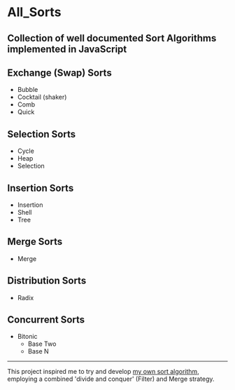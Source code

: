 # All_Sorts
Collection of well documented Sort Algorithms implemented in JavaScript
---
## Exchange (Swap) Sorts
* Bubble
* Cocktail (shaker)
* Comb
* Quick

## Selection Sorts
* Cycle
* Heap
* Selection

## Insertion Sorts
* Insertion
* Shell
* Tree

## Merge Sorts
* Merge

## Distribution Sorts
* Radix

## Concurrent Sorts
* Bitonic
  - Base Two
  - Base N

---
This project inspired me to try and develop [my own sort algorithm](https://github.com/TracyGJG/My-Sorts/blob/master/README.md), employing a combined 'divide and conquer' (Filter) and Merge strategy.
